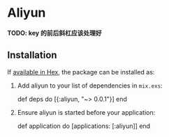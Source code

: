 # Aliyun

**TODO: key 的前后斜杠应该处理好**

## Installation

If [available in Hex](https://hex.pm/docs/publish), the package can be installed as:

  1. Add aliyun to your list of dependencies in `mix.exs`:

        def deps do
          [{:aliyun, "~> 0.0.1"}]
        end

  2. Ensure aliyun is started before your application:

        def application do
          [applications: [:aliyun]]
        end


